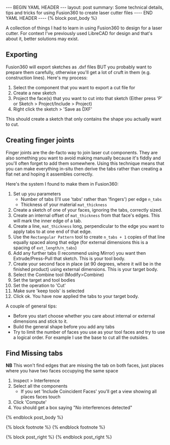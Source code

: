 --- BEGIN YAML HEADER ---
layout: post
summary: Some technical details, tips and tricks for using Fusion360 to create laser cutter files
---- END YAML HEADER ----
{% block post_body %}

A collection of things I had to learn in using Fusion360 to design for a laser cutter. For context I've previously used LibreCAD for design and that's about it, better solutions may exist.

## Exporting ##

Fusion360 will export sketches as .dxf files BUT you probably want to prepare them carefully, otherwise you'll get a lot of cruft in them (e.g. construction lines). Here's my process:

1. Select the component that you want to export a cut file for
2. Create a new sketch 
3. Project the face(s) that you want to cut into that sketch (Either press 'P' or Sketch > Project/Include > Project)
4. Right click the sketch > 'Save as DXF'

This should create a sketch that only contains the shape you actually want to cut.

## Creating finger joints ##

Finger joints are the de-facto way to join laser cut components. They are also something you want to avoid making manually because it's fiddly and you'll often forget to add them somewhere. Using this technique means that you can make everything in-situ then derive the tabs rather than creating a flat net and hoping it assembles correctly.

Here's the system I found to make them in Fusion360:

1. Set up you parameters
    * Number of tabs (I'll use 'tabs' rather than 'fingers') per edge `n_tabs`
    * Thickness of your material `mat_thickness`
2. Create a sketch of one of your faces, ignoring the tabs, correctly sized.
3. Create an internal offset of `mat_thickness` from that face's edges. This will mark the inner edge of a tab.
4. Create a line, `mat_thickness` long, perpendicular to the edge you want to apply tabs to at one end of that edge.
5. Use the `Rectangular Pattern` tool to create `n_tabs + 1` copies of that line equally spaced along that edge (for external dimensions this is a spacing of `ext_length/n_tabs`)
6. Add any further tabs (I recommend using Mirror) you want then Extrude/Press-Pull that sketch. This is your tool body.
7. Create your second face in place (at 90 degrees, where it will be in the finished product) using external dimensions. This is your target body.
8. Select the Combine tool (Modify>Combine)
9. Set the target and tool bodies
10. Set the operation to 'Cut'
11. Make sure 'keep tools' is selected
11. Click ok. You have now applied the tabs to your target body.

A couple of general tips:

* Before you start choose whether you care about internal or external dimensions and stick to it.
* Build the general shape before you add any tabs
* Try to limit the number of faces you use as your tool faces and try to use a logical order. For example I use the base to cut all the outsides.

## Find Missing tabs ##

**NB** This won't find edges that are missing the tab on both faces, just places where you have two faces occupying the same space

1. Inspect > Interference
2. Select all the components 
    + If you set 'Include Coincident Faces' you'll get a view showing all places faces touch 
3. Click 'Compute'
4. You should get a box saying "No interferences detected"


{% endblock post_body %}

{% block footnote %}
{% endblock footnote %}

{% block post_right %}
{% endblock post_right %}
